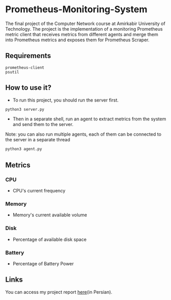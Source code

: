 # Prometheus-Monitoring-System
The final project of the Computer Network course at Amirkabir University of Technology. The project is the implementation of a monitoring Prometheus metric client that receives metrics from different agents and merge them into Prometheus metrics and exposes them for Prometheus Scraper.

## Requirements
```
prometheus-client
psutil
```

## How to use it?
- To run this project, you should run the server first.
```bash
python3 server.py
```

- Then in a separate shell, run an agent to extract metrics from the system and send them to the server.

Note: you can also run multiple agents, each of them can be connected to the server in a separate thread
```bash
python3 agent.py
```

## Metrics
### CPU
- CPU's current frequency
### Memory
- Memory's current available volume
### Disk
- Percentage of available disk space
### Battery
- Percentage of Battery Power

## Links
You can access my project report [here](https://docs.google.com/document/d/1sF050nCwx8SHX9RulWxx8VwDIoIhQy4XMtqrdF99FqI)(in Persian).
